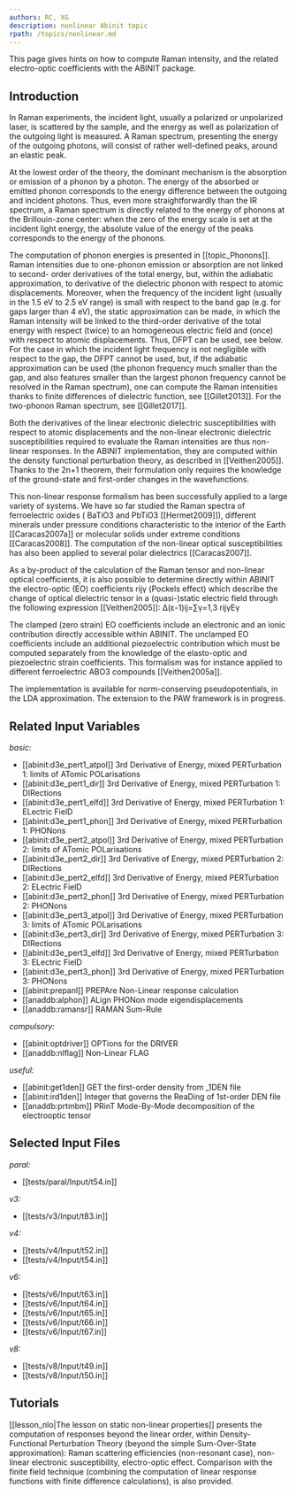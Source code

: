 ```yaml
---
authors: RC, XG
description: nonlinear Abinit topic
rpath: /topics/nonlinear.md
---
```

<!--
This file is automatically generated by mksite.py. All changes will be lost.
Change the input yaml files or the python code
-->

This page gives hints on how to compute Raman intensity, and the related electro-optic coefficients with the ABINIT package.

## Introduction

In Raman experiments, the incident light, usually a polarized or unpolarized
laser, is scattered by the sample, and the energy as well as polarization of
the outgoing light is measured. A Raman spectrum, presenting the energy of the
outgoing photons, will consist of rather well-defined peaks, around an elastic
peak.

At the lowest order of the theory, the dominant mechanism is the absorption or
emission of a phonon by a photon. The energy of the absorbed or emitted phonon
corresponds to the energy difference between the outgoing and incident
photons. Thus, even more straightforwardly than the IR spectrum, a Raman
spectrum is directly related to the energy of phonons at the Brillouin-zone
center: when the zero of the energy scale is set at the incident light energy,
the absolute value of the energy of the peaks corresponds to the energy of the
phonons.

The computation of phonon energies is presented in [[topic_Phonons]]. Raman
intensities due to one-phonon emission or absorption are not linked to second-
order derivatives of the total energy, but, within the adiabatic
approximation, to derivative of the dielectric phonon with respect to atomic
displacements. Moreover, when the frequency of the incident light (usually in
the 1.5 eV to 2.5 eV range) is small with respect to the band gap (e.g. for
gaps larger than 4 eV), the static approximation can be made, in which the
Raman intensity will be linked to the third-order derivative of the total
energy with respect (twice) to an homogeneous electric field and (once) with
respect to atomic displacements. Thus, DFPT can be used, see below. For the
case in which the incident light frequency is not negligible with respect to
the gap, the DFPT cannot be used, but, if the adiabatic approximation can be
used (the phonon frequency much smaller than the gap, and also features
smaller than the largest phonon frequency cannot be resolved in the Raman
spectrum), one can compute the Raman intensities thanks to finite differences
of dielectric function, see [[Gillet2013]]. For the two-phonon Raman spectrum,
see [[Gillet2017]].

Both the derivatives of the linear electronic dielectric susceptibilities with
respect to atomic displacements and the non-linear electronic dielectric
susceptibilities required to evaluate the Raman intensities are thus non-
linear responses. In the ABINIT implementation, they are computed within the
density functional perturbation theory, as described in [[Veithen2005]].
Thanks to the 2n+1 theorem, their formulation only requires the knowledge of
the ground-state and first-order changes in the wavefunctions.

This non-linear response formalism has been successfully applied to a large
variety of systems. We have so far studied the Raman spectra of ferroelectric
oxides ( BaTiO3 and PbTiO3 [[Hermet2009]]), different minerals under pressure
conditions characteristic to the interior of the Earth [[Caracas2007a]] or
molecular solids under extreme conditions [[Caracas2008]]. The computation of
the non-linear optical susceptibilities has also been applied to several polar
dielectrics [[Caracas2007]].

As a by-product of the calculation of the Raman tensor and non-linear optical
coefficients, it is also possible to determine directly within ABINIT the
electro-optic (EO) coefficients rijγ (Pockels effect) which describe the
change of optical dielectric tensor in a (quasi-)static electric field through
the following expression [[Veithen2005]]: Δ(ε-1)ij=∑γ=1,3 rijγΕγ

The clamped (zero strain) EO coefficients include an electronic and an ionic
contribution directly accessible within ABINIT. The unclamped EO coefficients
include an additional piezoelectric contribution which must be computed
separately from the knowledge of the elasto-optic and piezoelectric strain
coefficients. This formalism was for instance applied to different
ferroelectric ABO3 compounds [[Veithen2005a]].

The implementation is available for norm-conserving pseudopotentials, in the
LDA approximation. The extension to the PAW framework is in progress.



## Related Input Variables

*basic:*

- [[abinit:d3e_pert1_atpol]]  3rd Derivative of Energy, mixed PERTurbation 1: limits of ATomic POLarisations
- [[abinit:d3e_pert1_dir]]  3rd Derivative of Energy, mixed PERTurbation 1: DIRections
- [[abinit:d3e_pert1_elfd]]  3rd Derivative of Energy, mixed PERTurbation 1: ELectric FielD
- [[abinit:d3e_pert1_phon]]  3rd Derivative of Energy, mixed PERTurbation 1: PHONons
- [[abinit:d3e_pert2_atpol]]  3rd Derivative of Energy, mixed PERTurbation 2: limits of ATomic POLarisations
- [[abinit:d3e_pert2_dir]]  3rd Derivative of Energy, mixed PERTurbation 2: DIRections
- [[abinit:d3e_pert2_elfd]]  3rd Derivative of Energy, mixed PERTurbation 2: ELectric FielD
- [[abinit:d3e_pert2_phon]]  3rd Derivative of Energy, mixed PERTurbation 2: PHONons
- [[abinit:d3e_pert3_atpol]]  3rd Derivative of Energy, mixed PERTurbation 3: limits of ATomic POLarisations
- [[abinit:d3e_pert3_dir]]  3rd Derivative of Energy, mixed PERTurbation 3: DIRections
- [[abinit:d3e_pert3_elfd]]  3rd Derivative of Energy, mixed PERTurbation 3: ELectric FielD
- [[abinit:d3e_pert3_phon]]  3rd Derivative of Energy, mixed PERTurbation 3: PHONons
- [[abinit:prepanl]]  PREPAre Non-Linear response calculation
- [[anaddb:alphon]]  ALign PHONon mode eigendisplacements
- [[anaddb:ramansr]]  RAMAN Sum-Rule
 
*compulsory:*

- [[abinit:optdriver]]  OPTions for the DRIVER
- [[anaddb:nlflag]]  Non-Linear FLAG
 
*useful:*

- [[abinit:get1den]]  GET the first-order density from _1DEN file
- [[abinit:ird1den]]  Integer that governs the ReaDing of 1st-order DEN file
- [[anaddb:prtmbm]]  PRinT Mode-By-Mode decomposition of the electrooptic tensor
 

## Selected Input Files

*paral:*

- [[tests/paral/Input/t54.in]]
 
*v3:*

- [[tests/v3/Input/t83.in]]
 
*v4:*

- [[tests/v4/Input/t52.in]]
- [[tests/v4/Input/t54.in]]
 
*v6:*

- [[tests/v6/Input/t63.in]]
- [[tests/v6/Input/t64.in]]
- [[tests/v6/Input/t65.in]]
- [[tests/v6/Input/t66.in]]
- [[tests/v6/Input/t67.in]]
 
*v8:*

- [[tests/v8/Input/t49.in]]
- [[tests/v8/Input/t50.in]]
 

## Tutorials

[[lesson_nlo|The lesson on static non-linear properties]] presents the
computation of responses beyond the linear order, within Density-Functional
Perturbation Theory (beyond the simple Sum-Over-State approximation): Raman
scattering efficiencies (non-resonant case), non-linear electronic
susceptibility, electro-optic effect. Comparison with the finite field
technique (combining the computation of linear response functions with finite
difference calculations), is also provided.

